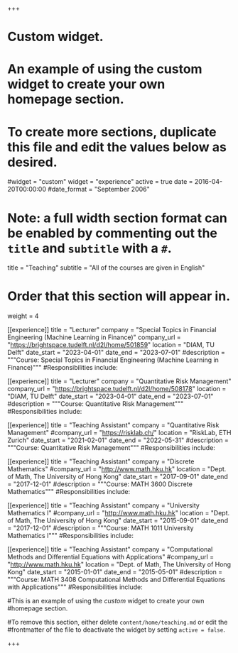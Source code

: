 +++
# Custom widget.
# An example of using the custom widget to create your own homepage section.
# To create more sections, duplicate this file and edit the values below as desired.
#widget = "custom"
widget = "experience"
active = true
date = 2016-04-20T00:00:00
#date_format = "September 2006"

# Note: a full width section format can be enabled by commenting out the `title` and `subtitle` with a `#`.
title = "Teaching"
subtitle = "All of the courses are given in English"

# Order that this section will appear in.
weight = 4

[[experience]]
  title = "Lecturer"
  company = "Special Topics in Financial Engineering (Machine Learning in Finance)"
  company_url = "https://brightspace.tudelft.nl/d2l/home/501859"
  location = "DIAM, TU Delft"
  date_start = "2023-04-01"
  date_end = "2023-07-01"
  #description = """Course: Special Topics in Financial Engineering (Machine Learning in Finance)"""
  #Responsibilities include:
  
  [[experience]]
  title = "Lecturer"
  company = "Quantitative Risk Management"
  company_url = "https://brightspace.tudelft.nl/d2l/home/508178"
  location = "DIAM, TU Delft"
  date_start = "2023-04-01"
  date_end = "2023-07-01"
  #description = """Course: Quantitative Risk Management"""
  #Responsibilities include:

[[experience]]
  title = "Teaching Assistant"
  company = "Quantitative Risk Management"
  #company_url = "https://risklab.ch/"
  location = "RiskLab, ETH Zurich"
  date_start = "2021-02-01"
  date_end = "2022-05-31"
  #description = """Course: Quantitative Risk Management"""
  #Responsibilities include:

[[experience]]
  title = "Teaching Assistant"
  company = "Discrete Mathematics"
  #company_url = "http://www.math.hku.hk"
  location = "Dept. of Math, The University of Hong Kong"
  date_start = "2017-09-01"
  date_end = "2017-12-01"
  #description = """Course: MATH 3600 Discrete Mathematics"""
  #Responsibilities include:
  
[[experience]]
  title = "Teaching Assistant"
  company = "University Mathematics I"
  #company_url = "http://www.math.hku.hk"
  location = "Dept. of Math, The University of Hong Kong"
  date_start = "2015-09-01"
  date_end = "2017-12-01"
  #description = """Course: MATH 1011 University Mathematics I"""
  #Responsibilities include:
  
[[experience]]
  title = "Teaching Assistant"
  company = "Computational Methods and Differential Equations with Applications"
  #company_url = "http://www.math.hku.hk"
  location = "Dept. of Math, The University of Hong Kong"
  date_start = "2015-01-01"
  date_end = "2015-05-01"
  #description = """Course: MATH 3408 Computational Methods and Differential Equations with Applications"""
  #Responsibilities include:    
  
  #This is an example of using the *custom* widget to create your own #homepage section.

#To remove this section, either delete `content/home/teaching.md` or edit the #frontmatter of the file to deactivate the widget by setting `active = false`.


+++

